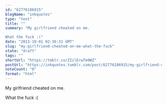```yaml
---
id: "62776186915"
blogName: "inkquotes"
type: "text"
title: ""
summary: "My girlfriend cheated on me. 

What the fuck :("
date: "2013-10-01 02:36:31 GMT"
slug: "my-girlfriend-cheated-on-me-what-the-fuck"
state: "draft"
tags: ""
shortUrl: "https://tmblr.co/ZIilErwTm9WZ"
postUrl: "https://inkquotes.tumblr.com/post/62776186915/my-girlfriend-cheated-on-me-what-the-fuck"
noteCount: "0"
format: "html"
---
```


My girlfriend cheated on me. 

What the fuck :(